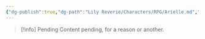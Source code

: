 ```yaml
---
{"dg-publish":true,"dg-path":"Lily Reverie/Characters/RPG/Arielle.md","permalink":"/lily-reverie/characters/rpg/arielle/","created":"2023-06-29T02:57:13.265-03:00","updated":"2024-01-20T04:34:57.526-03:00"}
---
```



>[!info] Pending
>Content pending, for a reason or another.


